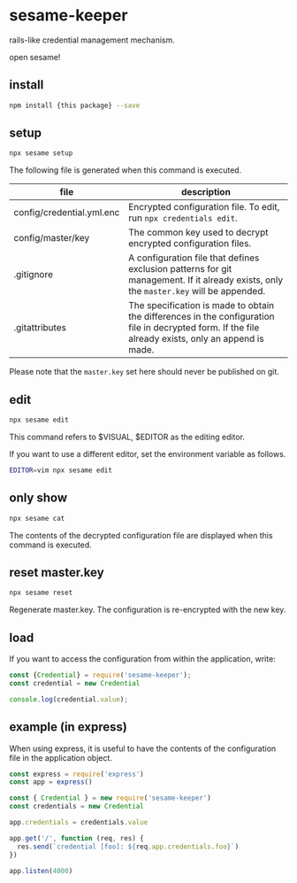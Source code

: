 # sesame-keeper

rails-like credential management mechanism.

open sesame!

## install

```sh
npm install {this package} --save
```

## setup

```sh
npx sesame setup
```

The following file is generated when this command is executed.

| file | description |
|---|---|
| config/credential.yml.enc | Encrypted configuration file. To edit, run `npx credentials edit`. |
| config/master/key | The common key used to decrypt encrypted configuration files. |
| .gitignore | A configuration file that defines exclusion patterns for git management. If it already exists, only the `master.key` will be appended. |
| .gitattributes | The specification is made to obtain the differences in the configuration file in decrypted form. If the file already exists, only an append is made. |

Please note that the `master.key` set here should never be published on git.

## edit

```sh
npx sesame edit
```

This command refers to $VISUAL, $EDITOR as the editing editor.

If you want to use a different editor, set the environment variable as follows.

```sh
EDITOR=vim npx sesame edit
```

## only show

```sh
npx sesame cat
```

The contents of the decrypted configuration file are displayed when this command is executed.

## reset master.key

```sh
npx sesame reset
```

Regenerate master.key. The configuration is re-encrypted with the new key.

## load

If you want to access the configuration from within the application, write:

```javascript
const {Credential} = require('sesame-keeper');
const credential = new Credential

console.log(credential.value);
```

## example (in express)

When using express, it is useful to have the contents of the configuration file in the application object.

```javascript
const express = require('express')
const app = express()

const { Credential } = new require('sesame-keeper')
const credentials = new Credential

app.credentials = credentials.value

app.get('/', function (req, res) {
  res.send(`credential [foo]: ${req.app.credentials.foo}`)
})

app.listen(4000)
```
